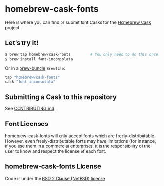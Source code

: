 # homebrew-cask-fonts

Here is where you can find or submit font Casks for the [Homebrew Cask](https://github.com/Homebrew/homebrew-cask) project.

## Let’s try it!

```bash
$ brew tap homebrew/cask-fonts         # You only need to do this once!
$ brew install font-inconsolata
```

Or in a [brew-bundle](https://github.com/Homebrew/homebrew-bundle) `Brewfile`:

```ruby
tap "homebrew/cask-fonts"
cask "font-inconsolata"
```

## Submitting a Cask to this repository

See [CONTRIBUTING.md](CONTRIBUTING.md).

## Font Licenses

homebrew-cask-fonts will only accept fonts which are freely-distributable. However, even freely-distributable fonts may have limitations (for instance, if you use them in a commercial enterprise). It is the responsibility of the user to know and respect the license of each font.

## homebrew-cask-fonts License

Code is under the [BSD 2 Clause (NetBSD) license](https://github.com/Homebrew/homebrew-cask-fonts/blob/master/LICENSE)
